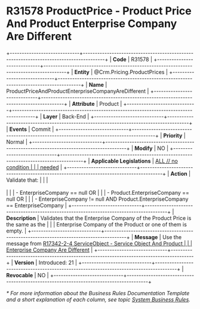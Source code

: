 ﻿---
erp.type: business-rule
erp.entity: Crm.ProductPrices
---

# R31578 ProductPrice - Product Price And Product Enterprise Company Are Different
+-----------------------------+---------------------------------------------------------------------------------------+
| **Code**                    | R31578                                                                                |
+-----------------------------+---------------------------------------------------------------------------------------+
| **Entity**                  | @Crm.Pricing.ProductPrices                                                            |
+-----------------------------+---------------------------------------------------------------------------------------+
| **Name**                    | ProductPriceAndProductEnterpriseCompanyAreDifferent                                   |
+-----------------------------+---------------------------------------------------------------------------------------+
| **Attribute**               | Product                                                                               |
+-----------------------------+---------------------------------------------------------------------------------------+
| **Layer**                   | Back-End                                                                              |
+-----------------------------+---------------------------------------------------------------------------------------+
| **Events**                  | Commit                                                                                |
+-----------------------------+---------------------------------------------------------------------------------------+
| **Priority**                | Normal                                                                                |
+-----------------------------+---------------------------------------------------------------------------------------+
| **Modify**                  | NO                                                                                    |
+-----------------------------+---------------------------------------------------------------------------------------+
| **Applicable Legislations** | [ALL // no condition                                                                  |
|                             | needed](xref:applicable-legislations)                                                 |
+-----------------------------+---------------------------------------------------------------------------------------+
| **Action**                  | Validate that:                                                                        |
|                             | <br/><br/>                                                                            |
|                             | -   EnterpriseCompany == null OR                                                      |
|                             | -   Product.EnterpriseCompany == null OR                                              |
|                             | -   EnterpriseCompany != null AND Product.EnterpriseCompany == EnterpriseCompany      |
+-----------------------------+---------------------------------------------------------------------------------------+
| **Description**             | Validates that the Enterprise Company of the Product Price is the same as the         |
|                             | Enterprise Company оf the Product or one of them is empty.                            |
+-----------------------------+---------------------------------------------------------------------------------------+
| **Message**                 | Use the message from [R17342-2-4 ServiceObject - Service Object And Product           |
|                             | Enterprise Company Are Different](R17342-2.md)                                        |
+-----------------------------+---------------------------------------------------------------------------------------+
| **Version**                 | Introduced: 21                                                                        |
+-----------------------------+---------------------------------------------------------------------------------------+
| **Revocable**               | NO                                                                                    |
+-----------------------------+---------------------------------------------------------------------------------------+

*\* For more information about the Business Rules Documentation Template and a short explanation of each column, see
topic [System Business Rules](../templates/template-description-system-business-rules.md).*
